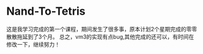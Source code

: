 # Nand-To-Tetris
这是我学习完成的第一个课程，期间发生了很多事，原本计划2个星期完成的零零散散拖延到了3个月。
总之，vm3的实现有点bug,其他完成的还可以，有时间在修改一下，继续努力！
